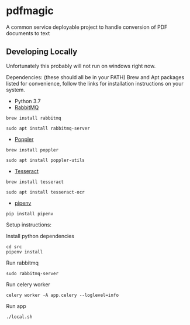 # pdfmagic
A common service deployable project to handle conversion of PDF documents to text

## Developing Locally
Unfortunately this probably will not run on windows right now.

Dependencies:
(these should all be in your PATH)
Brew and Apt packages listed for convenience, follow the links for installation instructions on your system.

 - Python 3.7
 - [RabbitMQ](https://www.rabbitmq.com/download.html) 
 
 `brew install rabbitmq`
 
 `sudo apt install rabbitmq-server`
 - [Poppler](https://poppler.freedesktop.org/)
 
 `brew install poppler`
 
 `sudo apt install poppler-utils`
 - [Tesseract](https://github.com/tesseract-ocr/tesseract)
 
 `brew install tesseract`
 
 `sudo apt install tesseract-ocr`
 - [pipenv](https://pipenv.readthedocs.io/en/latest/)
 
 `pip install pipenv`
 
Setup instructions:
 
Install python dependencies
    
    cd src
    pipenv install

Run rabbitmq

    sudo rabbitmq-server
    
Run celery worker

    celery worker -A app.celery --loglevel=info
    
Run app

    ./local.sh
